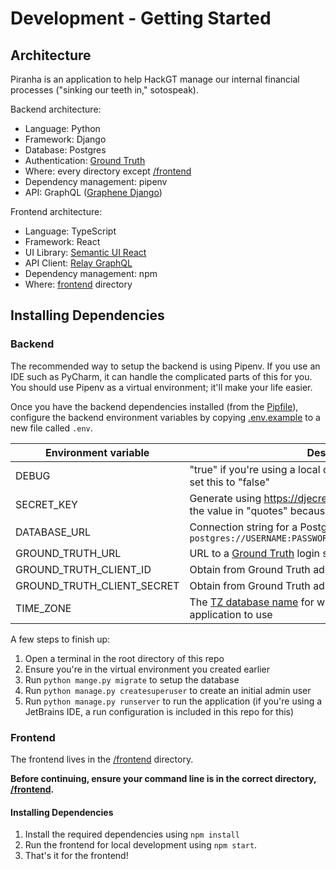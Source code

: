 # Development - Getting Started

## Architecture

Piranha is an application to help HackGT manage our internal financial processes ("sinking our teeth in," sotospeak).

Backend architecture:

- Language: Python
- Framework: Django
- Database: Postgres
- Authentication: [Ground Truth](https://github.com/hackgt/ground-truth)
- Where: every directory except [/frontend](/frontend)
- Dependency management: pipenv
- API: GraphQL ([Graphene Django](http://docs.graphene-python.org/projects/django/en/latest/))

Frontend architecture:

- Language: TypeScript
- Framework: React
- UI Library: [Semantic UI React](https://react.semantic-ui.com/)
- API Client: [Relay GraphQL](https://relay.dev/)
- Dependency management: npm
- Where: [frontend](/frontend) directory

## Installing Dependencies

### Backend

The recommended way to setup the backend is using Pipenv.  If you use an IDE such as PyCharm,
it can handle the complicated parts of this for you.  You should use Pipenv as a virtual environment; it'll make your life easier.

Once you have the backend dependencies installed (from the [Pipfile](Pipfile)),
configure the backend environment variables by copying [.env.example](.env.example)
to a new file called `.env`.

| Environment variable | Description |
| ------ | -----|
| DEBUG | "true" if you're using a local development build.  In production, set this to "false"
| SECRET_KEY | Generate using https://djecrety.ir/.  You'll probably need to put the value in "quotes" because it contains special characters |
| DATABASE_URL | Connection string for a Postgres database.  Format: `postgres://USERNAME:PASSWORD@localhost:5432/DATABASE_NAME` |
| GROUND_TRUTH_URL | URL to a [Ground Truth](https://github.com/hackgt/ground-truth) login service for authenticating users.  |
| GROUND_TRUTH_CLIENT_ID | Obtain from Ground Truth admin panel |
| GROUND_TRUTH_CLIENT_SECRET | Obtain from Ground Truth admin panel |
| TIME_ZONE | The [TZ database name](https://en.wikipedia.org/wiki/List_of_tz_database_time_zones) for whatever timezone you want the application to use |

A few steps to finish up:
1. Open a terminal in the root directory of this repo
2. Ensure you're in the virtual environment you created earlier
3. Run `python mange.py migrate` to setup the database
4. Run `python manage.py createsuperuser` to create an initial admin user
5. Run `python manage.py runserver` to run the application (if you're using a JetBrains IDE, a run configuration is included in this repo for this)

### Frontend

The frontend lives in the [/frontend](/frontend) directory.

**Before continuing, ensure your command line is in the correct directory, [/frontend](/frontend).**

#### Installing Dependencies
1. Install the required dependencies using `npm install`
2. Run the frontend for local development using `npm start`.
2. That's it for the frontend!


